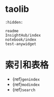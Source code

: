 # taolib

```{toctree}
:hidden:

readme
InsightHub/index
notebook/index
test-anywidget
```

# 索引和表格

* {ref}`genindex`
* {ref}`modindex`
* {ref}`search`
